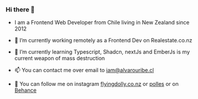 ### Hi there 👋
- I am a Frontend Web Developer from Chile living in New Zealand since 2012

- 🔭 I’m currently working remotely as a Frontend Dev on Realestate.co.nz
- 🌱 I’m currently learning Typescript, Shadcn, nextJs and EmberJs is my current weapon of mass destruction
- 📫 You can contact me over email to iam@alvarouribe.cl
- 📸 You can follow me on instagram [flyingdolly.co.nz](https://instagram.com/flyingdolly.co.nz) or [polles](https://instagram.com/polles) or on [Behance](https://www.behance.net/flyingdolly)

